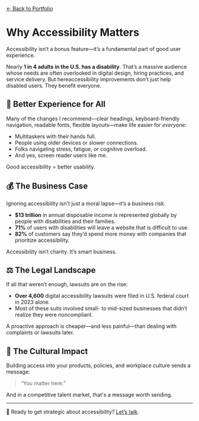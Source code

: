 [← Back to Portfolio](./README.md)

# Why Accessibility Matters

Accessibility isn’t a bonus feature—it’s a fundamental part of good user experience.

Nearly **1 in 4 adults in the U.S. has a disability**. That’s a massive audience whose needs are often overlooked in digital design, hiring practices, and service delivery. But hereaccessibility improvements don’t just help disabled users. They benefit everyone.

## 🚀 Better Experience for All

Many of the changes I recommend—clear headings, keyboard-friendly navigation, readable fonts, flexible layouts—make life easier for *everyone*:
- Multitaskers with their hands full.
- People using older devices or slower connections.
- Folks navigating stress, fatigue, or cognitive overload.
- And yes, screen reader users like me.

Good accessibility = better usability.

## 💰 The Business Case

Ignoring accessibility isn't just a moral lapse—it’s a business risk.

- **$13 trillion** in annual disposable income is represented globally by people with disabilities and their families.
- **71%** of users with disabilities will leave a website that is difficult to use.
- **82%** of customers say they’d spend more money with companies that prioritize accessibility.

Accessibility isn’t charity. It’s smart business.

## ⚖️ The Legal Landscape

If all that weren’t enough, lawsuits are on the rise:
- **Over 4,600** digital accessibility lawsuits were filed in U.S. federal court in 2023 alone.
- Most of these suits involved small- to mid-sized businesses that didn’t realize they were noncompliant.

A proactive approach is cheaper—and less painful—than dealing with complaints or lawsuits later.

## 🧠 The Cultural Impact

Building access into your products, policies, and workplace culture sends a message:
> “You matter here.”

And in a competitive talent market, that's a message worth sending.

---

📩 Ready to get strategic about accessibility? [Let’s talk](https://calendly.com/reallifeaccess/30min).
